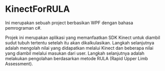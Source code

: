 # KinectForRULA

Ini merupakan sebuah project berbasikan WPF dengan bahasa pemrograman c#. 

Projek ini merupakan aplikasi yang memanfaatkan SDK Kinect untuk diambil sudut tubuh tertentu setelah itu akan dikalkulasikan. Langkah selanjutnya adalah mengolah nilai yang didapatkan melalui Kinect dan beberapa nilai yang diambil melalui masukan dari user. Langkah selanjutnya adalah melakukan pengolahan berdasarkan metode RULA (Rapid Upper Limb Assessment).